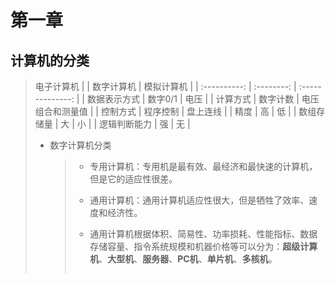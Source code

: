 # 第一章

## 计算机的分类

> 电子计算机
> |              | 数字计算机 |    模拟计算机    |
> | :----------: | :--------: | :--------------: |
> | 数据表示方式 |  数字0/1   |       电压       |
> |   计算方式   |  数字计数  | 电压组合和测量值 |
> |   控制方式   |  程序控制  |     盘上连线     |
> |     精度     |     高     |        低        |
> |  数组存储量  |     大     |        小        |
> | 逻辑判断能力 |     强     |        无        |
>
> - 数字计算机分类
>
>     > - 专用计算机：专用机是最有效、最经济和最快速的计算机，但是它的适应性很差。
>     >
>     > - 通用计算机：通用计算机适应性很大，但是牺牲了效率、速度和经济性。
>     >
>     > - 通用计算机根据体积、简易性、功率损耗、性能指标、数据存储容量、指令系统规模和机器价格等可以分为：**超级计算机**、**大型机**、**服务器**、**PC机**、**单片机**、**多核机**。
>     >
>     >     ![]()

